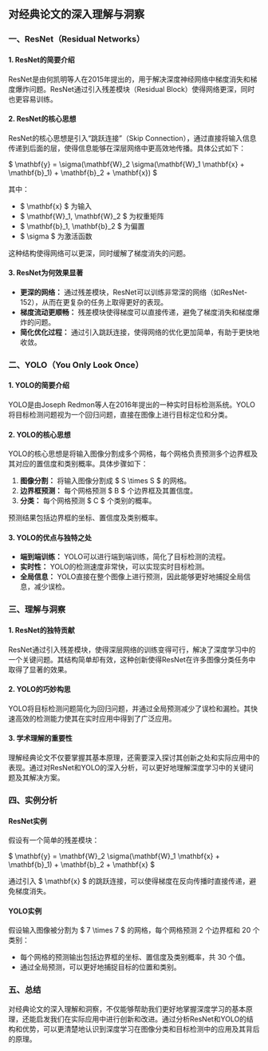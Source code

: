 ## 对经典论文的深入理解与洞察

### 一、ResNet（Residual Networks）

#### 1. ResNet的简要介绍
ResNet是由何凯明等人在2015年提出的，用于解决深度神经网络中梯度消失和梯度爆炸问题。ResNet通过引入残差模块（Residual Block）使得网络更深，同时也更容易训练。

#### 2. ResNet的核心思想
ResNet的核心思想是引入“跳跃连接”（Skip Connection），通过直接将输入信息传递到后面的层，使得信息能够在深层网络中更高效地传播。具体公式如下：

$ \mathbf{y} = \sigma(\mathbf{W}_2 \sigma(\mathbf{W}_1 \mathbf{x} + \mathbf{b}_1) + \mathbf{b}_2 + \mathbf{x}) $

其中：
- $ \mathbf{x} $ 为输入
- $ \mathbf{W}_1, \mathbf{W}_2 $ 为权重矩阵
- $ \mathbf{b}_1, \mathbf{b}_2 $ 为偏置
- $ \sigma $ 为激活函数

这种结构使得网络可以更深，同时缓解了梯度消失的问题。

#### 3. ResNet为何效果显著
- **更深的网络：** 通过残差模块，ResNet可以训练非常深的网络（如ResNet-152），从而在更复杂的任务上取得更好的表现。
- **梯度流动更顺畅：** 残差模块使得梯度可以直接传递，避免了梯度消失和梯度爆炸的问题。
- **简化优化过程：** 通过引入跳跃连接，使得网络的优化更加简单，有助于更快地收敛。

### 二、YOLO（You Only Look Once）

#### 1. YOLO的简要介绍
YOLO是由Joseph Redmon等人在2016年提出的一种实时目标检测系统。YOLO将目标检测问题视为一个回归问题，直接在图像上进行目标定位和分类。

#### 2. YOLO的核心思想
YOLO的核心思想是将输入图像分割成多个网格，每个网格负责预测多个边界框及其对应的置信度和类别概率。具体步骤如下：

1. **图像分割：** 将输入图像分割成 $ S \times S $ 的网格。
2. **边界框预测：** 每个网格预测 $ B $ 个边界框及其置信度。
3. **分类：** 每个网格预测 $ C $ 个类别的概率。

预测结果包括边界框的坐标、置信度及类别概率。

#### 3. YOLO的优点与独特之处
- **端到端训练：** YOLO可以进行端到端训练，简化了目标检测的流程。
- **实时性：** YOLO的检测速度非常快，可以实现实时目标检测。
- **全局信息：** YOLO直接在整个图像上进行预测，因此能够更好地捕捉全局信息，减少误检。

### 三、理解与洞察

#### 1. ResNet的独特贡献
ResNet通过引入残差模块，使得深层网络的训练变得可行，解决了深度学习中的一个关键问题。其结构简单却有效，这种创新使得ResNet在许多图像分类任务中取得了显著的效果。

#### 2. YOLO的巧妙构思
YOLO将目标检测问题简化为回归问题，并通过全局预测减少了误检和漏检。其快速高效的检测能力使其在实时应用中得到了广泛应用。

#### 3. 学术理解的重要性
理解经典论文不仅要掌握其基本原理，还需要深入探讨其创新之处和实际应用中的表现。通过对ResNet和YOLO的深入分析，可以更好地理解深度学习中的关键问题及其解决方案。

### 四、实例分析

#### ResNet实例
假设有一个简单的残差模块：

$ \mathbf{y} = \mathbf{W}_2 \sigma(\mathbf{W}_1 \mathbf{x} + \mathbf{b}_1) + \mathbf{b}_2 + \mathbf{x} $

通过引入 $ \mathbf{x} $ 的跳跃连接，可以使得梯度在反向传播时直接传递，避免梯度消失。

#### YOLO实例
假设输入图像被分割为 $ 7 \times 7 $ 的网格，每个网格预测 2 个边界框和 20 个类别：

- 每个网格的预测输出包括边界框的坐标、置信度及类别概率，共 30 个值。
- 通过全局预测，可以更好地捕捉目标的位置和类别。

### 五、总结
对经典论文的深入理解和洞察，不仅能够帮助我们更好地掌握深度学习的基本原理，还能启发我们在实际应用中进行创新和改进。通过分析ResNet和YOLO的结构和优势，可以更清楚地认识到深度学习在图像分类和目标检测中的应用及其背后的原理。